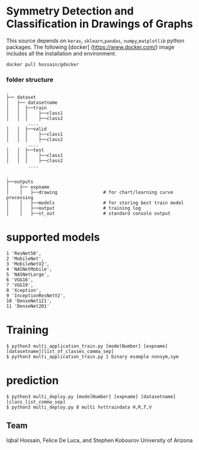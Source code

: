 # Symmetry Detection and Classification in Drawings of Graphs

This source depends on  `keras`, `sklearn`,`pandas`, `numpy`,`matplotlib` python packages. The following [docker] (https://www.docker.com/) image includes all the installation and environment. 

```console
docker pull hossain/gdocker
```

### folder structure 
 
    .
    ├── dataset
    │   ├── datasetname 
    │   │  ├──train
    │   │  │    ├──class1
    │   │  │    ├──class2
    		....
    │   │  ├──valid
    │   │  │    ├──class1
    │   │  │    ├──class2
    		....
    │   │  ├──test
    │   │  │    ├──class1
    │   │  │    ├──class2
    		....            

    .
    ├──outputs
    │    ├── expname 
    │    │   ├──drawing                 # for chart/learning curve processing
    │    │   ├──models                  # for storing best train model
    │    │   ├──output                  # training log
    │    │   ├──st_out                  # standard console output



# supported models 
```console
1 'ResNet50', 
2 'MobileNet', 
3 'MobileNetV2', 
4 'NASNetMobile',
5 'NASNetLarge', 
6 'VGG16', 
7 'VGG19', 
8 'Xception', 
9 'InceptionResNetV2', 
10 'DenseNet121',
11 'DenseNet201'
```

# Training 

```console
$ python3 multi_application_train.py [modelNumber] [expname] [datasetname][list_of_classes_comma_sep] 
$ python3 multi_application_train.py 1 binary esample nonsym,sym

```

# prediction 
 
```console
$ python3 multi_deploy.py [modelNumber] [expname] [datasetname] [class_list_comma_sep] 
$ python3 multi_deploy.py 8 multi hvttraindata H,R,T,V
```

## Team
Iqbal Hossain, 
Felice De Luca, and 
Stephen Kobourov
University of Arizona
